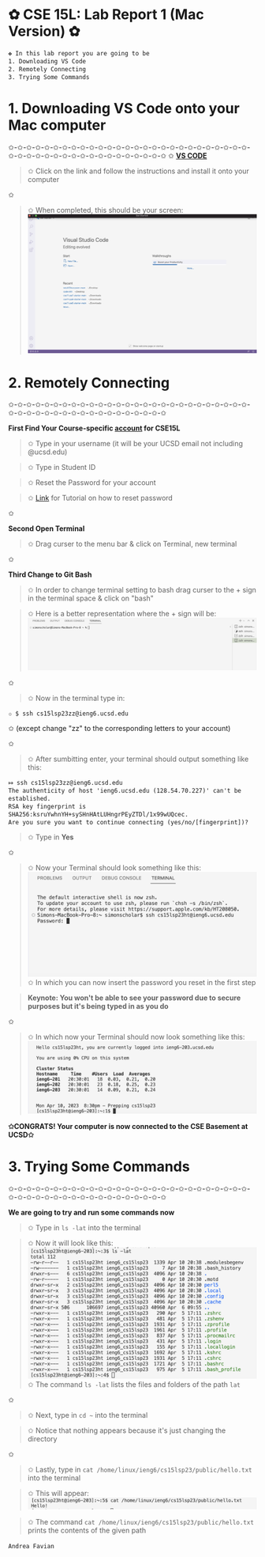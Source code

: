 # ✿ CSE 15L: Lab Report 1 (Mac Version) ✿
```
✤ In this lab report you are going to be 
1. Downloading VS Code  
2. Remotely Connecting 
3. Trying Some Commands
```
# 1. Downloading VS Code onto your Mac computer
✩-✩-✩-✩-✩-✩-✩-✩-✩-✩-✩-✩-✩-✩-✩-✩-✩-✩-✩-✩-✩-✩-✩-✩-✩-✩-✩-✩-✩-✩-✩-✩-✩-✩-✩-✩-✩-✩-✩-✩-✩-✩-✩-✩-✩
✩ **[VS CODE](https://code.visualstudio.com/)**
> ✩ Click on the link and follow the instructions and install it onto your computer 

✩

> ✩ When completed, this should be your screen: 
![Image](VSCODESS.png)



# 2. Remotely Connecting
✩-✩-✩-✩-✩-✩-✩-✩-✩-✩-✩-✩-✩-✩-✩-✩-✩-✩-✩-✩-✩-✩-✩-✩-✩-✩-✩-✩-✩-✩-✩-✩-✩-✩-✩-✩-✩-✩-✩-✩-✩-✩-✩-✩-✩

**First Find Your Course-specific [account](https://sdacs.ucsd.edu/~icc/index.php) for CSE15L**

> ✩ Type in your username (it will be your UCSD email not including @ucsd.edu)

> ✩ Type in Student ID 

> ✩ Reset the Password for your account 

> ✩ [Link](https://drive.google.com/file/d/17IDZn8Qq7Q0RkYMxdiIR0o6HJ3B5YqSW/view?pli=1) for Tutorial on how to reset password

✩

**Second Open Terminal**
> ✩ Drag curser to the menu bar & click on Terminal, new terminal 

✩

**Third Change to Git Bash**
> ✩ In order to change terminal setting to bash drag curser to the + sign in the terminal space & click on "bash"

> ✩ Here is a better representation where the + sign will be: 
![Image](TerminalSS.png)

✩

> ✩ Now in the terminal type in:
```
✩ $ ssh cs15lsp23zz@ieng6.ucsd.edu  
```
✩ (except change "zz" to the corresponding letters to your account)

✩

> ✩ After sumbitting enter, your terminal should output something like this:
```
⤇ ssh cs15lsp23zz@ieng6.ucsd.edu
The authenticity of host 'ieng6.ucsd.edu (128.54.70.227)' can't be established.
RSA key fingerprint is SHA256:ksruYwhnYH+sySHnHAtLUHngrPEyZTDl/1x99wUQcec.
Are you sure you want to continue connecting (yes/no/[fingerprint])? 
```

> ✩ Type in **Yes**

✩

> ✩ Now your Terminal should look something like this:
![Image](Password.png)
✩ In which you can now insert the password you reset in the first step 

> **Keynote: You won't be able to see your password due to secure purposes but it's being typed in as you do**

✩

> ✩ In which now your Terminal should now look something like this:
![Image](Goodterminal.png) 

**✩CONGRATS! Your computer is now connected to the CSE Basement at UCSD✩** 

# 3. Trying Some Commands 
✩-✩-✩-✩-✩-✩-✩-✩-✩-✩-✩-✩-✩-✩-✩-✩-✩-✩-✩-✩-✩-✩-✩-✩-✩-✩-✩-✩-✩-✩-✩-✩-✩-✩-✩-✩-✩-✩-✩-✩-✩-✩-✩-✩-✩

**We are going to try and run some commands now** 

> ✩ Type in `ls -lat` into the terminal

> ✩ Now it will look like this:   
![Image](Lslat.png)
✩ The command `ls -lat` lists the files and folders of the path `lat`

✩ 

> ✩ Next, type in `cd ~` into the terminal

> ✩ Notice that nothing appears because it's just changing the directory

✩ 

> ✩ Lastly, type in `cat /home/linux/ieng6/cs15lsp23/public/hello.txt` into the terminal 

> ✩ This will appear:
![Image](cat.png)

> ✩ The command `cat /home/linux/ieng6/cs15lsp23/public/hello.txt` prints the contents of the given path 


`Andrea Favian`
